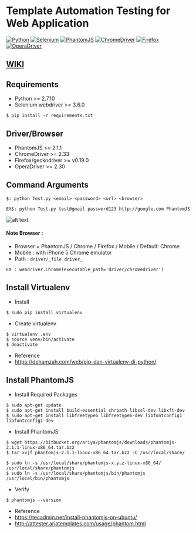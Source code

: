 # Template Automation Testing for Web Application

[![Python](https://img.shields.io/badge/Python-2.7.10-lightgrey.svg)](https://www.python.org/)
[![Selenium](https://img.shields.io/badge/selenium-3.6.0-lightgrey.svg)](http://www.seleniumhq.org/)
[![PhantomJS](https://img.shields.io/badge/PhantomJS-2.1.1-lightgrey.svg)](http://phantomjs.org/)
[![ChromeDriver](https://img.shields.io/badge/ChromeDriver-2.33-lightgrey.svg)](https://sites.google.com/a/chromium.org/chromedriver/)
[![Firefox](https://img.shields.io/badge/geckodriver-v0.19.0-lightgrey.svg)](https://github.com/mozilla/geckodriver/releases)
[![OperaDriver](https://img.shields.io/badge/OperaDriver-2.30-lightgrey.svg)](https://github.com/operasoftware/operachromiumdriver/releases)

## [WIKI](https://github.com/damarmustikoaji/seleniumwebdriver/wiki)

## Requirements
- Python >= 2.7.10
- Selenium webdriver >= 3.6.0

```
$ pip install -r requirements.txt
```

## Driver/Browser
- PhantomJS >= 2.1.1
- ChromeDriver >= 2.33
- Firefox/geckodriver >= v0.19.0
- OperaDriver >= 2.30

## Command Arguments
```
$: python Test.py <email> <password> <url> <browser>
```
```
EX$: python Test.py test@gmail password123 http://google.com PhantomJS
```

![alt text](https://github.com/damarmustikoaji/seleniumwebdriver/blob/master/run.gif "Command Arguments")


#### Note Browser :
- Browser = PhantomJS / Chrome / Firefox / Mobile / Default: Chrome
- Mobile : with iPhone 5 Chrome emulator
- Path : ```driver/_file driver_```
```
EX : webdriver.Chrome(executable_path='driver/chromedriver')
```

## Install Virtualenv
- Install
```
$ sudo pip install virtualenv
```
- Create virtualenv
```
$ virtualenv .env
$ source venv/bin/activate
$ deactivate
```
- Reference
- https://dehamzah.com/web/pip-dan-virtualenv-di-python/


## Install PhantomJS
- Install Required Packages
```
$ sudo apt-get update
$ sudo apt-get install build-essential chrpath libssl-dev libxft-dev
$ sudo apt-get install libfreetype6 libfreetype6-dev libfontconfig1 libfontconfig1-dev
```
- Install PhantomJS
```
$ wget https://bitbucket.org/ariya/phantomjs/downloads/phantomjs-2.1.1-linux-x86_64.tar.bz2
$ tar xvjf phantomjs-2.1.1-linux-x86_64.tar.bz2 -C /usr/local/share/
```

```
$ sudo ln -s /usr/local/share/phantomjs-x.y.z-linux-x86_64/ /usr/local/share/phantomjs
$ sudo ln -s /usr/local/share/phantomjs/bin/phantomjs /usr/local/bin/phantomjs
```

- Verify
```
$ phantomjs --version
```
- Reference
- https://tecadmin.net/install-phantomjs-on-ubuntu/
- http://attester.ariatemplates.com/usage/phantom.html
